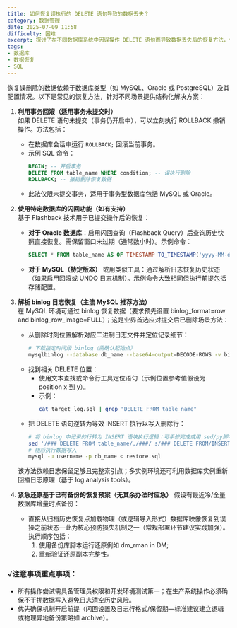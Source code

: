 ```yaml
---
title: 如何恢复误执行的 DELETE 语句导致的数据丢失？
category: 数据管理
date: 2025-07-09 11:58
difficulty: 困难
excerpt: 探讨了在不同数据库系统中因误操作 DELETE 语句而导致数据丢失后的恢复方法，包括事务回滚、闪回查询和二进制日志解析等。
tags:
- 数据库
- 数据恢复
- SQL
---
```

恢复误删除的数据依赖于数据库类型（如 MySQL、Oracle 或 PostgreSQL）及其配置情况。以下是常见的恢复方法，针对不同场景提供结构化解决方案：

1. **利用事务回滚（适用事务未提交时）**  
   如果 DELETE 语句未提交（事务仍开启中），可以立刻执行 ROLLBACK 撤销操作。方法包括：
   - 在数据库会话中运行 `ROLLBACK;` 回滚当前事务。
   - 示例 SQL 命令：
      ```sql
      BEGIN; -- 开启事务
      DELETE FROM table_name WHERE condition; -- 误执行删除
      ROLLBACK; -- 撤销删除恢复数据
      ```
   - 此法仅限未提交事务，适用于事务型数据库包括 MySQL 或 Oracle。

2. **使用特定数据库的闪回功能（如有支持）**  
   基于 Flashback 技术用于已提交操作后的恢复：
   - **对于 Oracle 数据库**：启用闪回查询（Flashback Query）后查询历史快照直接恢复。需保留窗口未过期（通常数小时）。示例命令：
      ```sql
      SELECT * FROM table_name AS OF TIMESTAMP TO_TIMESTAMP('yyyy-MM-dd HH:mm:ss'); -- 查询指定时间点数据，用于恢复
      ```
   - **对于 MySQL（特定版本）** 或用类似工具：通过解析日志恢复历史状态（如果启用回滚或 UNDO 日志机制）。示例命令大致相同但执行前提包括存储配置。

3. **解析 binlog 日志恢复（主流 MySQL 推荐方法）**  
   在 MySQL 环境可通过 binlog 恢复数据（要求预先设置 binlog_format=row and binlog_row_image=FULL）；这是业界首选应对提交后已删除场景方法：
   - 从删除时刻位置解析对应二进制日志文件并定位记录细节：
     ```bash
     # 下载指定时间段 binlog（需确认起始点）
     mysqlbinlog --database db_name --base64-output=DECODE-ROWS -v binlog.000123 > target_log.sql
     ```
   - 找到相关 DELETE 位置：
     - 使用文本查找或命令行工具定位语句（示例位置参考值假设为 position x 到 y）。
     - 示例：
        ```bash
        cat target_log.sql | grep "DELETE FROM table_name"
        ```
   - 把 DELETE 语句逆转为等效 INSERT 执行以写入删除行：
     ```bash
     # 将 binlog 中记录的行转为 INSERT 语块执行逻辑：可手修完成或用 sed/py脚本格式化处理...
     sed '/### DELETE FROM table_name/,/###/ s/### DELETE FROM/INSERT INTO table_name SET/' target_log.sql > restore.sql
     # 随后执行数据写入
     mysql -u username -p db_name < restore.sql
     ```
   该方法依赖日志保留足够且完整索引点；多实例环境还可利用数据库实例重新回播日志原理（基于 log analysis tools）。

4. **紧急还原基于已有备份的恢复预案（无其余办法时应急）**
   假设有最近冷/全量数据库增量时点备份：
   - 直接从归档历史恢复点加载物理（或逻辑导入形式）数据库映像恢复到误操之前状态—此为核心预防损失机制之一（常规部署环节建议实践加强）。执行顺序包括：
     1. 使用备份库脚本运行还原例如 dm_rman in DM;
     2. 重新验证还原副本完整性。

### √注意事项重点事项：

- 所有操作尝试需具备管理员权限和开发环境测试第一；在生产系统操作必须确保不干扰数据写入避免日志清空历史风险。
- 优先确保机制开启前提（闪回设置及日志行格式/保留期—标准建议建立逻辑或物理异地备份策略如 archive）。
